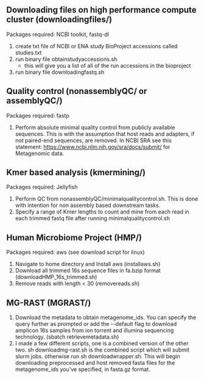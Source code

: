 ## Downloading files on high performance compute cluster (downloadingfiles/)
Packages required: NCBI toolkit, fastq-dl
1. create txt file of NCBI or ENA study BioProject accessions called studies.txt
2. run binary file obtainstudyaccessions.sh
   - this will give you a list of all of the run accessions in the bioproject
3. run binary file downloadingfastq.sh

## Quality control (nonassemblyQC/ or assemblyQC/)
Packages required: fastp
1. Perform absolute minimal quality control from publicly available sequences. This is with the assumption that host reads and adapters, if not paired-end sequences, are removed. In NCBI SRA see this statement: https://www.ncbi.nlm.nih.gov/sra/docs/submit/ for Metagenomic data. 

## Kmer based analysis (kmermining/)
Packages required: Jellyfish
1. Perform QC from nonassemblyQC/minimalqualitycontrol.sh. This is done with intention for non assembly based downstream tasks.
2. Specify a range of Kmer lengths to count and mine from each read in each trimmed fastq file after running minimalqualitycontrol.sh 

## Human Microbiome Project (HMP/)
Packages required: aws (see download script for linux)
1. Navigate to home directory and Install aws (installaws.sh)
2. Download all trimmed 16s sequence files in fa.bzip format (downloadHMP_16s_trimmed.sh)
3. Remove reads with length < 30 (removereads.sh)

## MG-RAST (MGRAST/)
1. Download the metadata to obtain metagenome_ids. You can specify the query further as prompted or add the --default flag to download amplicon 16s samples from ion torrent and illumina sequencing technology. (sbatch retrievemetadata.sh)
2. I made a few different scripts, one is a combined version of the other two. sh downloadmg-rast.sh is the combined script which will submit slurm jobs. otherwise run sh downloadwrapper.sh. This will begin downloading preprocessed and host removed fasta files for the metagenome_ids you've specified, in fasta.gz format. 
